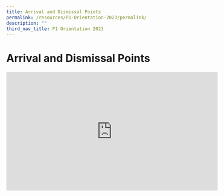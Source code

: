 ```yaml
---
title: Arrival and Dismissal Points
permalink: /resources/P1-Orientation-2023/permalink/
description: ""
third_nav_title: P1 Orientation 2023
---
```

Arrival and Dismissal Points
==============================

<div class="bp-youtube">
<iframe width="560" height="315" src="https://www.youtube.com/embed/5jpsBnnE6Mw" title="YouTube video player" frameborder="0" allow="accelerometer; autoplay; clipboard-write; encrypted-media; gyroscope; picture-in-picture" allowfullscreen></iframe>
	</div>
